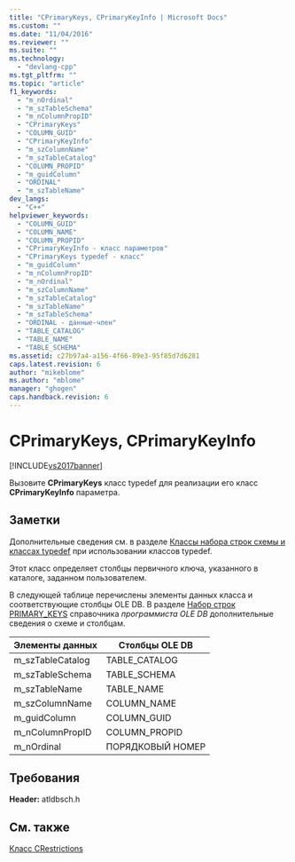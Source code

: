 ```yaml
---
title: "CPrimaryKeys, CPrimaryKeyInfo | Microsoft Docs"
ms.custom: ""
ms.date: "11/04/2016"
ms.reviewer: ""
ms.suite: ""
ms.technology: 
  - "devlang-cpp"
ms.tgt_pltfrm: ""
ms.topic: "article"
f1_keywords: 
  - "m_nOrdinal"
  - "m_szTableSchema"
  - "m_nColumnPropID"
  - "CPrimaryKeys"
  - "COLUMN_GUID"
  - "CPrimaryKeyInfo"
  - "m_szColumnName"
  - "m_szTableCatalog"
  - "COLUMN_PROPID"
  - "m_guidColumn"
  - "ORDINAL"
  - "m_szTableName"
dev_langs: 
  - "C++"
helpviewer_keywords: 
  - "COLUMN_GUID"
  - "COLUMN_NAME"
  - "COLUMN_PROPID"
  - "CPrimaryKeyInfo - класс параметров"
  - "CPrimaryKeys typedef - класс"
  - "m_guidColumn"
  - "m_nColumnPropID"
  - "m_nOrdinal"
  - "m_szColumnName"
  - "m_szTableCatalog"
  - "m_szTableName"
  - "m_szTableSchema"
  - "ORDINAL - данные-член"
  - "TABLE_CATALOG"
  - "TABLE_NAME"
  - "TABLE_SCHEMA"
ms.assetid: c27b97a4-a156-4f66-89e3-95f85d7d6281
caps.latest.revision: 6
author: "mikeblome"
ms.author: "mblome"
manager: "ghogen"
caps.handback.revision: 6
---
```

# CPrimaryKeys, CPrimaryKeyInfo
[!INCLUDE[vs2017banner](../../assembler/inline/includes/vs2017banner.md)]

Вызовите **CPrimaryKeys** класс typedef для реализации его класс **CPrimaryKeyInfo** параметра.  
  
## Заметки  
 Дополнительные сведения см. в разделе [Классы набора строк схемы и классах typedef](../Topic/Schema%20Rowset%20Classes%20and%20Typedef%20Classes.md) при использовании классов typedef.  
  
 Этот класс определяет столбцы первичного ключа, указанного в каталоге, заданном пользователем.  
  
 В следующей таблице перечислены элементы данных класса и соответствующие столбцы OLE DB.  В разделе [Набор строк PRIMARY\_KEYS](https://msdn.microsoft.com/en-us/library/ms714362.aspx) справочника *программиста OLE DB* дополнительные сведения о схеме и столбцам.  
  
|Элементы данных|Столбцы OLE DB|  
|---------------------|--------------------|  
|m\_szTableCatalog|TABLE\_CATALOG|  
|m\_szTableSchema|TABLE\_SCHEMA|  
|m\_szTableName|TABLE\_NAME|  
|m\_szColumnName|COLUMN\_NAME|  
|m\_guidColumn|COLUMN\_GUID|  
|m\_nColumnPropID|COLUMN\_PROPID|  
|m\_nOrdinal|ПОРЯДКОВЫЙ НОМЕР|  
  
## Требования  
 **Header:**  atldbsch.h  
  
## См. также  
 [Класс CRestrictions](../Topic/CRestrictions%20Class.md)